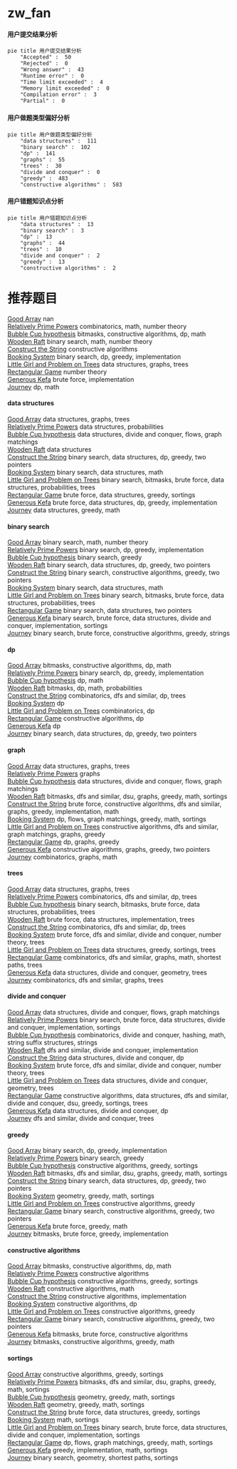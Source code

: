 # zw_fan
<!-- tabs:start -->
#### **用户提交结果分析**

```mermaid
pie title 用户提交结果分析
    "Accepted" :  50
    "Rejected" :  0
    "Wrong answer" :  43
    "Runtime error" :  0
    "Time limit exceeded" :  4
    "Memory limit exceeded" :  0
    "Compilation error" :  3
    "Partial" :  0
```
#### **用户做题类型偏好分析**

```mermaid
pie title 用户做题类型偏好分析
    "data structures" :  111
    "binary search" :  102
    "dp" :  141
    "graphs" :  55
    "trees" :  30
    "divide and conquer" :  0
    "greedy" :  483
    "constructive algorithms" :  583
```
#### **用户错题知识点分析**

```mermaid
pie title 用户错题知识点分析
    "data structures" :  13
    "binary search" :  3
    "dp" :  13
    "graphs" :  44
    "trees" :  10
    "divide and conquer" :  2
    "greedy" :  13
    "constructive algorithms" :  2
```
<!-- tabs:end -->
# 推荐题目
[Good Array](http://codeforces.com/problemset/problem/1077/C)		nan		  
[Relatively Prime Powers](http://codeforces.com/problemset/problem/1036/F)		combinatorics,
                        math,
                        number theory		  
[Bubble Cup hypothesis](https://codeforces.com/contest/1424/problem/I)		bitmasks,
                        constructive algorithms,
                        dp,
                        math		  
[Wooden Raft](http://codeforces.com/problemset/problem/1223/G)		binary search,
                        math,
                        number theory		  
[Construct the String](http://codeforces.com/problemset/problem/1335/B)		constructive algorithms		  
[Booking System](http://codeforces.com/problemset/problem/416/C)		binary search,
                        dp,
                        greedy,
                        implementation		  
[Little Girl and Problem on Trees](http://codeforces.com/problemset/problem/276/E)		data structures,
                        graphs,
                        trees		  
[Rectangular Game](http://codeforces.com/problemset/problem/177/B2)		number theory		  
[Generous Kefa](http://codeforces.com/problemset/problem/841/A)		brute force,
                        implementation		  
[Journey](http://codeforces.com/problemset/problem/57/D)		dp,
                        math		  
<!-- tabs:start -->
#### **data structures**
[Good Array](http://codeforces.com/problemset/problem/276/E)		data structures,
                        graphs,
                        trees		  
[Relatively Prime Powers](http://codeforces.com/problemset/problem/895/E)		data structures,
                        probabilities		  
[Bubble Cup hypothesis](http://codeforces.com/problemset/problem/793/G)		data structures,
                        divide and conquer,
                        flows,
                        graph matchings		  
[Wooden Raft](http://codeforces.com/problemset/problem/1172/F)		data structures		  
[Construct the String](http://codeforces.com/problemset/problem/1492/C)		binary search,
                        data structures,
                        dp,
                        greedy,
                        two pointers		  
[Booking System](http://codeforces.com/problemset/problem/1490/G)		binary search,
                        data structures,
                        math		  
[Little Girl and Problem on Trees](http://codeforces.com/problemset/problem/1479/D)		binary search,
                        bitmasks,
                        brute force,
                        data structures,
                        probabilities,
                        trees		  
[Rectangular Game](http://codeforces.com/problemset/problem/1497/A)		brute force,
                        data structures,
                        greedy,
                        sortings		  
[Generous Kefa](http://codeforces.com/problemset/problem/1491/C)		brute force,
                        data structures,
                        dp,
                        greedy,
                        implementation		  
[Journey](http://codeforces.com/problemset/problem/1492/B)		data structures,
                        greedy,
                        math		  
#### **binary search**
[Good Array](http://codeforces.com/problemset/problem/1223/G)		binary search,
                        math,
                        number theory		  
[Relatively Prime Powers](http://codeforces.com/problemset/problem/416/C)		binary search,
                        dp,
                        greedy,
                        implementation		  
[Bubble Cup hypothesis](http://codeforces.com/problemset/problem/1250/J)		binary search,
                        greedy		  
[Wooden Raft](http://codeforces.com/problemset/problem/1492/C)		binary search,
                        data structures,
                        dp,
                        greedy,
                        two pointers		  
[Construct the String](http://codeforces.com/problemset/problem/1463/D)		binary search,
                        constructive algorithms,
                        greedy,
                        two pointers		  
[Booking System](http://codeforces.com/problemset/problem/1490/G)		binary search,
                        data structures,
                        math		  
[Little Girl and Problem on Trees](http://codeforces.com/problemset/problem/1479/D)		binary search,
                        bitmasks,
                        brute force,
                        data structures,
                        probabilities,
                        trees		  
[Rectangular Game](http://codeforces.com/problemset/problem/1436/E)		binary search,
                        data structures,
                        two pointers		  
[Generous Kefa](http://codeforces.com/problemset/problem/1461/D)		binary search,
                        brute force,
                        data structures,
                        divide and conquer,
                        implementation,
                        sortings		  
[Journey](http://codeforces.com/problemset/problem/1493/C)		binary search,
                        brute force,
                        constructive algorithms,
                        greedy,
                        strings		  
#### **dp**
[Good Array](https://codeforces.com/contest/1424/problem/I)		bitmasks,
                        constructive algorithms,
                        dp,
                        math		  
[Relatively Prime Powers](http://codeforces.com/problemset/problem/416/C)		binary search,
                        dp,
                        greedy,
                        implementation		  
[Bubble Cup hypothesis](http://codeforces.com/problemset/problem/57/D)		dp,
                        math		  
[Wooden Raft](http://codeforces.com/problemset/problem/441/E)		bitmasks,
                        dp,
                        math,
                        probabilities		  
[Construct the String](http://codeforces.com/problemset/problem/1499/F)		combinatorics,
                        dfs and similar,
                        dp,
                        trees		  
[Booking System](http://codeforces.com/problemset/problem/201/C)		dp		  
[Little Girl and Problem on Trees](http://codeforces.com/problemset/problem/382/E)		combinatorics,
                        dp		  
[Rectangular Game](http://codeforces.com/problemset/problem/353/D)		constructive algorithms,
                        dp		  
[Generous Kefa](http://codeforces.com/problemset/problem/1007/E)		dp		  
[Journey](http://codeforces.com/problemset/problem/1492/C)		binary search,
                        data structures,
                        dp,
                        greedy,
                        two pointers		  
#### **graph**
[Good Array](http://codeforces.com/problemset/problem/276/E)		data structures,
                        graphs,
                        trees		  
[Relatively Prime Powers](http://codeforces.com/problemset/problem/1037/E)		graphs		  
[Bubble Cup hypothesis](http://codeforces.com/problemset/problem/793/G)		data structures,
                        divide and conquer,
                        flows,
                        graph matchings		  
[Wooden Raft](http://codeforces.com/problemset/problem/1466/F)		bitmasks,
                        dfs and similar,
                        dsu,
                        graphs,
                        greedy,
                        math,
                        sortings		  
[Construct the String](http://codeforces.com/problemset/problem/1487/C)		brute force,
                        constructive algorithms,
                        dfs and similar,
                        graphs,
                        greedy,
                        implementation,
                        math		  
[Booking System](http://codeforces.com/problemset/problem/1437/C)		dp,
                        flows,
                        graph matchings,
                        greedy,
                        math,
                        sortings		  
[Little Girl and Problem on Trees](http://codeforces.com/problemset/problem/1470/D)		constructive algorithms,
                        dfs and similar,
                        graph matchings,
                        graphs,
                        greedy		  
[Rectangular Game](http://codeforces.com/problemset/problem/1476/C)		dp,
                        graphs,
                        greedy		  
[Generous Kefa](http://codeforces.com/problemset/problem/1304/D)		constructive algorithms,
                        graphs,
                        greedy,
                        two pointers		  
[Journey](http://codeforces.com/problemset/problem/1475/C)		combinatorics,
                        graphs,
                        math		  
#### **trees**
[Good Array](http://codeforces.com/problemset/problem/276/E)		data structures,
                        graphs,
                        trees		  
[Relatively Prime Powers](http://codeforces.com/problemset/problem/1499/F)		combinatorics,
                        dfs and similar,
                        dp,
                        trees		  
[Bubble Cup hypothesis](http://codeforces.com/problemset/problem/1479/D)		binary search,
                        bitmasks,
                        brute force,
                        data structures,
                        probabilities,
                        trees		  
[Wooden Raft](http://codeforces.com/problemset/problem/1511/C)		brute force,
                        data structures,
                        implementation,
                        trees		  
[Construct the String](http://codeforces.com/problemset/problem/1499/F)		combinatorics,
                        dfs and similar,
                        dp,
                        trees		  
[Booking System](http://codeforces.com/problemset/problem/1491/E)		brute force,
                        dfs and similar,
                        divide and conquer,
                        number theory,
                        trees		  
[Little Girl and Problem on Trees](http://codeforces.com/problemset/problem/1466/D)		data structures,
                        greedy,
                        sortings,
                        trees		  
[Rectangular Game](http://codeforces.com/problemset/problem/1495/D)		combinatorics,
                        dfs and similar,
                        graphs,
                        math,
                        shortest paths,
                        trees		  
[Generous Kefa](http://codeforces.com/problemset/problem/1303/G)		data structures,
                        divide and conquer,
                        geometry,
                        trees		  
[Journey](http://codeforces.com/problemset/problem/1454/E)		combinatorics,
                        dfs and similar,
                        graphs,
                        trees		  
#### **divide and conquer**
[Good Array](http://codeforces.com/problemset/problem/793/G)		data structures,
                        divide and conquer,
                        flows,
                        graph matchings		  
[Relatively Prime Powers](http://codeforces.com/problemset/problem/1461/D)		binary search,
                        brute force,
                        data structures,
                        divide and conquer,
                        implementation,
                        sortings		  
[Bubble Cup hypothesis](http://codeforces.com/problemset/problem/1466/G)		combinatorics,
                        divide and conquer,
                        hashing,
                        math,
                        string suffix structures,
                        strings		  
[Wooden Raft](http://codeforces.com/problemset/problem/1490/D)		dfs and similar,
                        divide and conquer,
                        implementation		  
[Construct the String](https://codeforces.com/contest/1483/problem/C)		data structures,
                        divide and conquer,
                        dp		  
[Booking System](http://codeforces.com/problemset/problem/1491/E)		brute force,
                        dfs and similar,
                        divide and conquer,
                        number theory,
                        trees		  
[Little Girl and Problem on Trees](http://codeforces.com/problemset/problem/1303/G)		data structures,
                        divide and conquer,
                        geometry,
                        trees		  
[Rectangular Game](http://codeforces.com/problemset/problem/1494/D)		constructive algorithms,
                        data structures,
                        dfs and similar,
                        divide and conquer,
                        dsu,
                        greedy,
                        sortings,
                        trees		  
[Generous Kefa](http://codeforces.com/problemset/problem/1482/E)		data structures,
                        divide and conquer,
                        dp		  
[Journey](http://codeforces.com/problemset/problem/566/C)		dfs and similar,
                        divide and conquer,
                        trees		  
#### **greedy**
[Good Array](http://codeforces.com/problemset/problem/416/C)		binary search,
                        dp,
                        greedy,
                        implementation		  
[Relatively Prime Powers](http://codeforces.com/problemset/problem/1250/J)		binary search,
                        greedy		  
[Bubble Cup hypothesis](http://codeforces.com/problemset/problem/779/C)		constructive algorithms,
                        greedy,
                        sortings		  
[Wooden Raft](http://codeforces.com/problemset/problem/1466/F)		bitmasks,
                        dfs and similar,
                        dsu,
                        graphs,
                        greedy,
                        math,
                        sortings		  
[Construct the String](http://codeforces.com/problemset/problem/1492/C)		binary search,
                        data structures,
                        dp,
                        greedy,
                        two pointers		  
[Booking System](https://codeforces.com/contest/1496/problem/C)		geometry,
                        greedy,
                        math,
                        sortings		  
[Little Girl and Problem on Trees](http://codeforces.com/problemset/problem/1493/A)		constructive algorithms,
                        greedy		  
[Rectangular Game](http://codeforces.com/problemset/problem/1463/D)		binary search,
                        constructive algorithms,
                        greedy,
                        two pointers		  
[Generous Kefa](http://codeforces.com/problemset/problem/1462/C)		brute force,
                        greedy,
                        math		  
[Journey](http://codeforces.com/problemset/problem/1494/B)		bitmasks,
                        brute force,
                        greedy,
                        implementation		  
#### **constructive algorithms**
[Good Array](https://codeforces.com/contest/1424/problem/I)		bitmasks,
                        constructive algorithms,
                        dp,
                        math		  
[Relatively Prime Powers](http://codeforces.com/problemset/problem/1335/B)		constructive algorithms		  
[Bubble Cup hypothesis](http://codeforces.com/problemset/problem/779/C)		constructive algorithms,
                        greedy,
                        sortings		  
[Wooden Raft](http://codeforces.com/problemset/problem/1443/A)		constructive algorithms,
                        math		  
[Construct the String](http://codeforces.com/problemset/problem/1365/B)		constructive algorithms,
                        implementation		  
[Booking System](http://codeforces.com/problemset/problem/353/D)		constructive algorithms,
                        dp		  
[Little Girl and Problem on Trees](http://codeforces.com/problemset/problem/1493/A)		constructive algorithms,
                        greedy		  
[Rectangular Game](http://codeforces.com/problemset/problem/1463/D)		binary search,
                        constructive algorithms,
                        greedy,
                        two pointers		  
[Generous Kefa](https://codeforces.com/contest/1456/problem/B)		bitmasks,
                        brute force,
                        constructive algorithms		  
[Journey](http://codeforces.com/problemset/problem/1492/D)		bitmasks,
                        constructive algorithms,
                        greedy,
                        math		  
#### **sortings**
[Good Array](http://codeforces.com/problemset/problem/779/C)		constructive algorithms,
                        greedy,
                        sortings		  
[Relatively Prime Powers](http://codeforces.com/problemset/problem/1466/F)		bitmasks,
                        dfs and similar,
                        dsu,
                        graphs,
                        greedy,
                        math,
                        sortings		  
[Bubble Cup hypothesis](https://codeforces.com/contest/1496/problem/C)		geometry,
                        greedy,
                        math,
                        sortings		  
[Wooden Raft](http://codeforces.com/problemset/problem/1495/A)		geometry,
                        greedy,
                        math,
                        sortings		  
[Construct the String](http://codeforces.com/problemset/problem/1497/A)		brute force,
                        data structures,
                        greedy,
                        sortings		  
[Booking System](http://codeforces.com/problemset/problem/1427/A)		math,
                        sortings		  
[Little Girl and Problem on Trees](http://codeforces.com/problemset/problem/1461/D)		binary search,
                        brute force,
                        data structures,
                        divide and conquer,
                        implementation,
                        sortings		  
[Rectangular Game](http://codeforces.com/problemset/problem/1437/C)		dp,
                        flows,
                        graph matchings,
                        greedy,
                        math,
                        sortings		  
[Generous Kefa](http://codeforces.com/problemset/problem/1473/A)		greedy,
                        implementation,
                        math,
                        sortings		  
[Journey](http://codeforces.com/problemset/problem/1486/B)		binary search,
                        geometry,
                        shortest paths,
                        sortings		  
<!-- tabs:end -->
